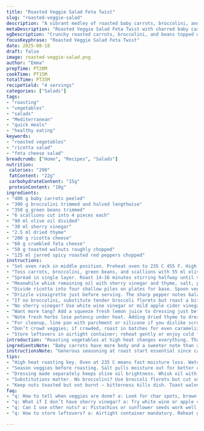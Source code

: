 ```yaml
---
title: "Roasted Veggie Salad Feta Twist"
slug: "roasted-veggie-salad"
description: "A vibrant medley of roasted baby carrots, broccolini, and green beans tossed with scallion stalks, finished with creamy ricotta, crumbled feta, toasted walnuts, and a tangy sherry vinaigrette. Fast roast in a hot oven until just tender, veggies with char spots tell you when to pull. Ricotta swaps cottage cheese for creaminess, while sherry vinegar brightens the dressing differently from balsamic. Nutty texture from walnuts replaces pecans—gives a deeper roast flavor. Emboldens a simple salad, no fuss, no fluff, just honest, approachable veggies with cheese and crunch."
metaDescription: "Roasted Veggie Salad Feta Twist with charred baby carrots, broccolini, green beans, ricotta, feta, toasted walnuts, and tangy sherry vinaigrette. Quick roast, bold flavors."
ogDescription: "Crunchy roasted carrots, broccolini, and beans topped with ricotta, feta, walnuts, and sharp sherry vinaigrette. Char signals done; no mush, just bite and zing."
focusKeyphrase: "Roasted Veggie Salad Feta Twist"
date: 2025-08-18
draft: false
image: roasted-veggie-salad.png
author: "Emma"
prepTime: PT20M
cookTime: PT15M
totalTime: PT35M
recipeYield: "4 servings"
categories: ["Salads"]
tags:
- "roasting"
- "vegetables"
- "salads"
- "Mediterranean"
- "quick meals"
- "healthy eating"
keywords:
- "roasted vegetables"
- "ricotta salad"
- "feta cheese salad"
breadcrumb: ["Home", "Recipes", "Salads"]
nutrition: 
 calories: "290"
 fatContent: "22g"
 carbohydrateContent: "15g"
 proteinContent: "10g"
ingredients:
- "400 g baby carrots peeled"
- "300 g broccolini trimmed and halved lengthwise"
- "350 g green beans trimmed"
- "6 scallions cut into 4 pieces each"
- "90 ml olive oil divided"
- "30 ml sherry vinegar"
- "2.5 ml dried thyme"
- "200 g ricotta cheese"
- "60 g crumbled feta cheese"
- "50 g toasted walnuts roughly chopped"
- "125 ml jarred spicy roasted red peppers chopped"
instructions:
- "Set oven rack in middle position. Preheat oven to 235 C 455 F. High heat is key to quick roast, char, and moisture loss."
- "Toss carrots, broccolini, green beans, and scallions with 55 ml olive oil on rimmed baking sheet lined with parchment or silicone. Season generously with salt and freshly ground black pepper."
- "Spread in single layer. Roast 14-16 minutes stirring halfway until veggies are tender-crisp with brown spots — listen for faint sizzling and smell that sweet roasted aroma. Overcook, they'll mush; undercook, too raw."
- "Meanwhile whisk remaining oil with sherry vinegar and thyme, salt, pepper. Thyme swaps oregano for earthiness; adjusts herbal profile to savory brightness."
- "Divide ricotta into four shallow piles on plates for base. Spoon veggies evenly on top. Scatter feta, walnuts, diced roasted peppers over salad."
- "Drizzle vinaigrette just before serving. The sharp pepper notes balance creamy ricotta and salty feta."
- "If no broccolini, substitute tender broccoli florets but roast a bit less as they cook faster. Carrot size affects timing; too thick means longer roast."
- "No sherry vinegar? Use white wine vinegar or mild apple cider vinegar. Walnut allergy? Use pistachios or sunflower seeds."
- "Want more tang? Add a squeeze fresh lemon juice to dressing just before drizzling."
- "Note fresh herbs lose potency under heat. Adding dried thyme to dressing preserves fragrant hit."
- "For cleanup, line pan with parchment or silicone if you dislike scrubbing baked-on caramelized sugars."
- "Don’t crowd veggies; if crowded, roast in batches for even caramelization and crispness."
- "Store leftovers in airtight container; reheat gently or enjoy cold for different texture experience."
introduction: "Roasting vegetables at high heat changes everything. That caramelized crust, the sweet notes—no steam has a chance to make veggies soggy. I switched baby carrots for asparagus, experimented with thyme instead of oregano, swapped cottage cheese for ricotta so it melts a bit into the hot veggies instead of sitting cold and lumpy. Sherry vinegar slaps a brighter acid note than balsamic’s molasses. Nuts got swapped too; walnuts bring smoky flavors and crunch that toasted pecans sometimes don’t. I’ve tested different timing too, adding a few minutes because thicker carrots take longer to soften but still keep snap. Combining roasted veggies with melting cheeses and a boozy vinegar dressing is my go-to for quick, warming meals that don’t feel heavy. The secret is not overcooking anything, letting textures contrast, and dressing right before the table so fresh flavors pop alongside mellow roasted veggies."
ingredientsNote: "Baby carrots have more body and a sweeter note than asparagus, ideal if you dislike bitter undertones. Broccolini holds better shape than Brussels, roasting quickly with no bitter aftertaste. Scallion stalks offer mild bite but don’t over-add or they overpower. Olive oil divided to manage roasting and dressing separately—prevents soggy dressing pickups. Sherry vinegar brings brightness without the syrupy sweetness of balsamic, better matched with ricotta’s delicate flavor. Thyme replaced oregano to emphasize earthiness, aligns more with carrot and broccolini flavor profiles. Ricotta blends better with warm veggies than denser cottage cheese. Substitute walnuts for pecans to introduce a deeper smoky and more buttery profile when toasted. Roasted red peppers add subtle smoky heat replacing spicy marinated eggplant, easier to find and quicker to prep. Practical for pantry staples substitution and avoiding spoilage. Keep nuts toasted but not burnt; bitterness happens quickly."
instructionsNote: "Generous seasoning at roast start essential since carrots and green beans need salt to coax out moisture for caramelization. Use rimmed pan or sheet to catch any olive oil splatters—oven at this high temp really likes to throw hot oil around. Stir veggies halfway through roasting to brown evenly, avoid burned edges which dominate your bite. Watch color — golden-brown spots signal done. If unsure, break a carrot with tongs to test tenderness; firm but not raw is the goal. Dressing mixed separately to keep oil’s brightness intact, avoid dull or oily coating. Add vinegar gradually to taste. Ricotta serves as cooling contrast when base-topped before veggies go on. Fold feta and nuts last to preserve texture and appearance. Serve immediately for best texture; if plating ahead, wait to dress until service to avoid soggy nuts and wilted herbs. Scaling tip: roast veggies in batches if doubling to avoid crowding; crowded pan means steaming, no roast flavor. Versatility tip, leftover roasted veggies can fold into warm grain bowls or blend into creamy veggie dips, making meal stretch further."
tips:
- "High heat roasting key. Oven at 235 C means fast moisture loss. Watch color carefully — golden-brown spots tell when to pull. Stir halfway to avoid burnt edges. Carrot thickness always changes timing. Thin means quicker; thick needs more time but risk mush if too long. Use tongs to test firmness. Veggies should snap but not raw."
- "Season veggies before roasting. Salt pulls moisture out for better caramelization. Oil spread evenly to avoid dry patches and prevent sticking. Rimmed sheet pan catches runaway oil splatters — oven hits hard at this temp. Char smell and faint sizzling sounds are cues. No char, no flavor punch; overcook and mushy mush. Balance here is crucial."
- "Dressing made separately keeps olive oil brightness. Whisk oil with sherry vinegar plus dried thyme, salt, and pepper. Thyme swaps oregano for earthiness—adds herbal depth, prevents bitter notes under heat. Add vinegar slowly to adjust acidity. Drizzle just before serving keeps walnuts crunchy and herbs fresh. Napkins ready, dress late to avoid soggy texture."
- "Substitutions matter. No broccolini? Use broccoli florets but cut smaller and watch shorter roast time. Walnut allergy? Pistachios or sunflower seeds add crunch without overpowering. No sherry vinegar? White wine or mild apple cider vinegar brightens without syrupy sweetness balsamic brings. Always taste vinegar amount carefully; acidity varies by brand."
- "Keep nuts toasted but not burnt — bitterness kills dish. Toast walnuts lightly in dry pan; smoky aromas develop fast. Use diced roasted red peppers to add subtle heat and smoky flavor replacing spicy eggplant type. Carrots have sweeter notes than asparagus, so choose based on your flavor edge. Avoid overcrowding pan; steam kills roast flavor and crispness. Roast in batches if needed."
faq:
- "q: How to tell when veggies are done? a: Look for char spots, brown edges, faint sizzle from oven. Break a carrot with tongs; firm but not raw. No mush. Listen and smell too — sweet roast aroma hits when ready. Overcook means limp mess, undercook raw crunch."
- "q: What if I don’t have sherry vinegar? a: Try white wine or apple cider vinegar. Keep acidity subtle. No syrupy balsamic here; acidity brightens without heaviness. Add lemon squeeze for tang boost if you want extra brightness. Adjust by taste, vinegar strength varies."
- "q: Can I use other nuts? a: Pistachios or sunflower seeds work well if allergic to walnuts. Toast them gently. Raw nuts lack depth. Pecans replaced here for a deeper smoky buttery profile. Toast nuts separately to avoid soggy texture, fold in last."
- "q: How to store leftovers? a: Airtight container mandatory. Reheat gently in oven or microwave to avoid mush. Or eat cold for different texture, crunch fades but flavors concentrate. Roasted veg hold flavor longer than steamed. Dressing can be stored separately to keep nuts crisp."

---
```

